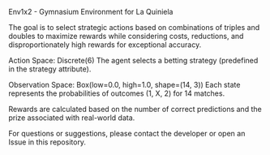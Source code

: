 Env1x2 - Gymnasium Environment for La Quiniela

The goal is to select strategic actions based on combinations of triples and doubles to maximize rewards while considering costs, reductions, and disproportionately high rewards for exceptional accuracy.


Action Space: Discrete(6)
The agent selects a betting strategy (predefined in the strategy attribute).

Observation Space: Box(low=0.0, high=1.0, shape=(14, 3))
Each state represents the probabilities of outcomes (1, X, 2) for 14 matches.

Rewards are calculated based on the number of correct predictions and the prize associated with real-world data.

For questions or suggestions, please contact the developer or open an Issue in this repository.
